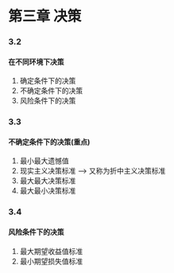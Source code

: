 
# 第三章 决策
### 3.2
#### 在不同环境下决策
1. 确定条件下的决策
2. 不确定条件下的决策
3. 风险条件下的决策

### 3.3
#### 不确定条件下的决策(重点)
1. 最小最大遗憾值
2. 现实主义决策标准 --> 又称为折中主义决策标准
3. 最大最大决策标准
4. 最大最小决策标准


### 3.4
#### 风险条件下的决策
1. 最大期望收益值标准
2. 最小期望损失值标准


